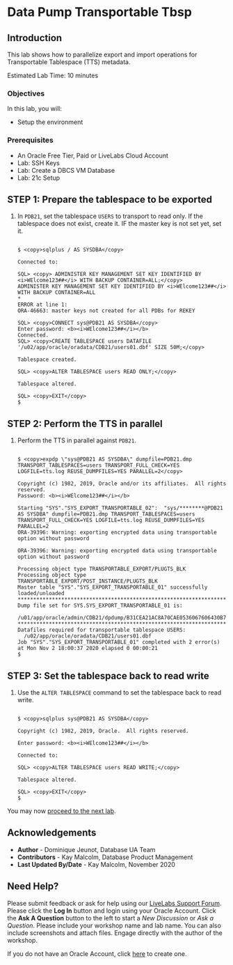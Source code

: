 # Data Pump Transportable Tbsp

## Introduction
This lab shows how to parallelize export and import operations for Transportable Tablespace (TTS) metadata.

Estimated Lab Time: 10 minutes

### Objectives
In this lab, you will:
* Setup the environment

### Prerequisites

* An Oracle Free Tier, Paid or LiveLabs Cloud Account
* Lab: SSH Keys
* Lab: Create a DBCS VM Database
* Lab: 21c Setup


## **STEP 1:** Prepare the tablespace to be exported

1. In `PDB21`, set the tablespace `USERS` to transport to read only. If the tablespace does not exist, create it. IF the master key is not set yet, set it.

    ```

    $ <copy>sqlplus / AS SYSDBA</copy>                   

    Connected to:

    SQL> <copy> ADMINISTER KEY MANAGEMENT SET KEY IDENTIFIED BY <i>WElcome123##</i> WITH BACKUP CONTAINER=ALL;</copy>
    ADMINISTER KEY MANAGEMENT SET KEY IDENTIFIED BY <i>WElcome123##</i> WITH BACKUP CONTAINER=ALL
    *
    ERROR at line 1:
    ORA-46663: master keys not created for all PDBs for REKEY

    SQL> <copy>CONNECT sys@PDB21 AS SYSDBA</copy>                   
    Enter password: <b><i>WElcome123##</i></b>
    Connected.
    SQL> <copy>CREATE TABLESPACE users DATAFILE '/u02/app/oracle/oradata/CDB21/users01.dbf' SIZE 50M;</copy>

    Tablespace created.

    SQL> <copy>ALTER TABLESPACE users READ ONLY;</copy>

    Tablespace altered.

    SQL> <copy>EXIT</copy>
    $ 

    ```

## **STEP 2:** Perform the TTS in parallel

1. Perform the TTS in parallel against `PDB21`.

    ```

    $ <copy>expdp \"sys@PDB21 AS SYSDBA\" dumpfile=PDB21.dmp TRANSPORT_TABLESPACES=users TRANSPORT_FULL_CHECK=YES LOGFILE=tts.log REUSE_DUMPFILES=YES PARALLEL=2</copy>

    Copyright (c) 1982, 2019, Oracle and/or its affiliates.  All rights reserved.
    Password: <b><i>WElcome123##</i></b>

    Starting "SYS"."SYS_EXPORT_TRANSPORTABLE_02":  "sys/********@PDB21 AS SYSDBA" dumpfile=PDB21.dmp TRANSPORT_TABLESPACES=users TRANSPORT_FULL_CHECK=YES LOGFILE=tts.log REUSE_DUMPFILES=YES PARALLEL=2
    ORA-39396: Warning: exporting encrypted data using transportable option without password

    ORA-39396: Warning: exporting encrypted data using transportable option without password

    Processing object type TRANSPORTABLE_EXPORT/PLUGTS_BLK
    Processing object type TRANSPORTABLE_EXPORT/POST_INSTANCE/PLUGTS_BLK
    Master table "SYS"."SYS_EXPORT_TRANSPORTABLE_01" successfully loaded/unloaded
    ******************************************************************************
    Dump file set for SYS.SYS_EXPORT_TRANSPORTABLE_01 is:
      /u01/app/oracle/admin/CDB21/dpdump/B31CEA21AC8A70CAE0536067606430B7/PDB21.dmp
    ******************************************************************************
    Datafiles required for transportable tablespace USERS:
      /u02/app/oracle/oradata/CDB21/users01.dbf
    Job "SYS"."SYS_EXPORT_TRANSPORTABLE_01" completed with 2 error(s) at Mon Nov 2 18:00:37 2020 elapsed 0 00:00:21
    $ 

    ```

## **STEP 3:** Set the tablespace back to read write

1. Use the `ALTER TABLESPACE` command to set the tablespace back to read write.

    ```

    $ <copy>sqlplus sys@PDB21 AS SYSDBA</copy>                   

    Copyright (c) 1982, 2019, Oracle.  All rights reserved.

    Enter password: <b><i>WElcome123##</i></b>

    Connected to:

    SQL> <copy>ALTER TABLESPACE users READ WRITE;</copy>

    Tablespace altered.

    SQL> <copy>EXIT</copy>
    $ 

    ```

You may now [proceed to the next lab](#next).


## Acknowledgements
* **Author** - Dominique Jeunot, Database UA Team
* **Contributors** -  Kay Malcolm, Database Product Management
* **Last Updated By/Date** -  Kay Malcolm, November 2020

## Need Help?
Please submit feedback or ask for help using our [LiveLabs Support Forum](https://community.oracle.com/tech/developers/categories/livelabsdiscussions). Please click the **Log In** button and login using your Oracle Account. Click the **Ask A Question** button to the left to start a *New Discussion* or *Ask a Question*.  Please include your workshop name and lab name.  You can also include screenshots and attach files.  Engage directly with the author of the workshop.

If you do not have an Oracle Account, click [here](https://profile.oracle.com/myprofile/account/create-account.jspx) to create one.
